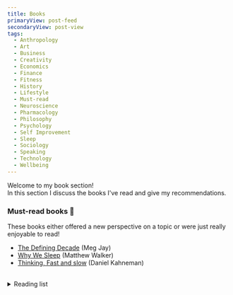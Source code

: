 ```yaml
---
title: Books
primaryView: post-feed
secondaryView: post-view
tags:
  - Anthropology
  - Art
  - Business
  - Creativity
  - Economics
  - Finance
  - Fitness
  - History
  - Lifestyle
  - Must-read
  - Neuroscience
  - Pharmacology
  - Philosophy
  - Psychology
  - Self Improvement
  - Sleep
  - Sociology
  - Speaking
  - Technology
  - Wellbeing
---
```


Welcome to my book section! \
In this section I discuss the books I've read and give my recommendations.

<divider></divider>

### Must-read books 👀
These books either offered a new perspective on a topic or were just really enjoyable to read!
- [The Defining Decade](/books/the-defining-decade) (Meg Jay)
- [Why We Sleep](/books/why-we-sleep) (Matthew Walker)
- [Thinking, Fast and slow](/books/thinking-fast-and-slow) (Daniel Kahneman)
<br />
<details>

  <summary class="text-lg font-bold hover:underline cursor-pointer">Reading list</summary>

  ### What I'm planning to read next 
  
  <details open>
  <summary>Highest priority</summary>

  - The communism manifesto (Karl Marx)
  - ADHD Does Not Exist: The Truth About Attention Deficit and Hyperactivity Disorder (Richard Saul)
  - Beyond Good and Evil (Friedrich Nietzsche)
  - Present Shock (Douglas Rushkoff)
  - Breath (James Nestor)
  - Bullshit jobs (David Graeber)
  - The Utopia of Rules (David Graeber)
  - Debt: The first 5,000 years (David Graeber)
  - Careless people (Sarah Wynn Williams)
  - Technofeudalism (Varoufakis, Yanis)
  - Deepfakes: The Coming Infocalypse (Nina Schick)
  - Free to Choose (Milton Friedman and Rose Friedman)
  - Behold the pale horse (Milton William Cooper) <!-- A friend recommended this to me. Not sure what to expect -->
  - Silent Spring (Rachel Carson)
  - Handmaid's tale (Margaret Atwood)
  - The source of self-regard (Toni Morrison)

  </details>
  <br />

  <details>
  <summary>Medium priority</summary>

  - The death and life of great American cities (Jane Jacobs)
  - The price of time (Edward Chancellor)
  - Noise (Daniel Kahneman, Oliver Sibony, Cas R. Sunstein)
  - The Unabomber Manifesto (Ted Kaczynski)
  - Die with zero (Bill Perkins)
  - What doesn't kill us makes us (Mike Mariani)
  - Bowling alone (Robert D. Putnam)
  - The Death and Life of the Great American School System (Diane Ravitch)
  - The way of the superior man (David Deida)
  - Do hard things (Steve Magness)
  - The shallows: what the internet is doing to our brains (Nicholas G. Carr)
  - The Bible
  - Anti-fragile (Nassim Nicholas Taleb)
  - Finite and Infinite games
  - Clinical Versus Statistical Prediction: A Theoretical Analysis and a Review of the Evidence (Paul Meehl) <!-- Heavily referenced in Chapter 21 of "Thinking, Fast and Slow". It was also called "My Disturbing Little Book", likely because it was so controversial. -->
  - Blink (Malcom Gladwell)
  - Nudge (Cass Sunstein, Richard Thaler) <!-- Referenced in "Thinking, Fast and Slow" -->
  - A history of money (Glyn Davies) <!-- Referenced in "The basics of Bitcoins and Blockchains" -->
  - Superhero (Meg Jay)
  - Bronze Age Mindset
  - Talent is Overrated (Geoffrey Colvin)
  - All Quiet on the Western Front (Erich Maria Remarque)
  - Yoga and the Quest for the True Self (Stephen Cope)
  - The betrayal of the American Dream (Donald L. Barlett and James B. Steele)

  </details>
  <br />

  <details>
  <summary>Lowest priority</summary>

  - The World of Caffeine: The Science and Culture of the World's Most Popular Drug (Bennett Alan Weinberg)
  - Letters from a Stoic (Lucius Annaeus Seneca)
  - 4000 weeks (Oliver Burkeman)
  - The Love Prescription (John Gottman and Julie Schwartz)
  - The Denial of Death (Ernest Becker)
  - The Art of War (Sun Tzu)

  </details>
  <br />

  <details>
  <summary>Books I've decided against reading</summary>

  #### Self-Help
  AKA **systemic issues** sold to us as individualistic issues we must fix.
  - Deep work (Cal Newport)
  - How to win friends and influence people (Dale Carnegie)
  - I used to me a miserable F\*\*\* (John Kim)
  - The 7 habits of highly effective people (Stephen Covey)
  - The Millionaire Next Door (Thomas J. Stanley)
  - The compound effect (Darren Hardy)
  - The power of habit (Charles Duhigg)
  - Think & Grow Rich (Napoleon Hill)
  - why has nobody told me this before? (Julie smith)

  #### Capitalism
  Synonymous with *Greed*.
  - Five wealth secrets (Craig Hill)
  - Taking Stock (Jordan Grumet)
  - \*A Book covering corporations by Garret Sutton

  #### Already researched
  These I decided not to read after doing other research on the topic (i.e., other books)
  - Alcohol: The World’s Favorite Drug (Griffith Edwards)
  - Vanderbilt: The Rise and Fall of an American (Anderson Cooper & Katherine Howe)

  #### Disproven
  - The interpretation of dreams (Sigmund Freud) 

  #### Software engineering
  If we're being honest with ourselves, these books teach old or basic practices and provide almost no real value.
  - A Philosophy of Software Design (John Ousterhout)

  </details>


  <!--
  ### Everything I've read

  I didn't get that much into reading until late 2020. Even then I was only reading a little bit. It wasn't until late 2022 that I started reading consistently (every day).
  #### 2020
  - The nocturnal brain 🧠 (Guy Leschziner)
  #### 2021
  - Outliers 🧠 (Malcom Gladwell)
  - The senior software engineer 👨‍💻 (David Copeland)
  #### 2022
  - How to talk to anyone 🗣️ (Leil Lowndes)
  - Rich dad poor dad 💰 (Robert Kiyosaki)
  - Talking to strangers 🧠 (Malcom Gladwell)
  - The millionaire fast lane 💰 (M.J. DeMarco)
  #### 2023
  - Show your work! 🎨
  - Atomic habits 🧠 (James Clear)
  - The defining decade 💰⏳👨‍👩‍👦 (Meg Jay)
  - Why we sleep 🧠😴 (Matthew Walker)
  - 12 Rules for life 😊 (Jordan Peterson)
  - Your brain on porn 🧠❌ (Gary Wilson)
  - Don’t eat the marshmallow yet 🧠💰 (Ellen Singer)
  - Thinking, Fast and Slow (Daniel Kahneman)
  - The basics of bitcoin and blockchains (Antony Lewis)
  - The art of talking to anyone (Rosalie Maggio)
  - The SLEEP Prescription (Aric A. Prather)
  - The Subtle Art of Not Giving A F*ck (Mark Manson)
  - Everything is f***ed (Mark Manson)
  - Drunk: How We Sipped, Danced, and Stumbled Our Way to Civilization (Edward Slingerland)
  - Drink? (David Nutt)
  - The Science of Marijuana (Leslie L. Iversen)
  - The Stress Prescription (Elissa Epel)
  - The body keeps the score (Bessel van der Kolk)

  #### 2024
  - The Psychology of Money (Morgan Housel)
  - Ikigai (Héctor García and Francesc Miralles)
  - 1984 (George Orwell)

  #### 2025

    - In this economy? (Kyla Scanlon)
  -->

</details>

